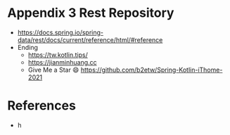 # Appendix 3 Rest Repository
* https://docs.spring.io/spring-data/rest/docs/current/reference/html/#reference
* Ending
  * https://tw.kotlin.tips/
  * https://jianminhuang.cc
  * Give Me a Star 😄 https://github.com/b2etw/Spring-Kotlin-iThome-2021

# References
* h


